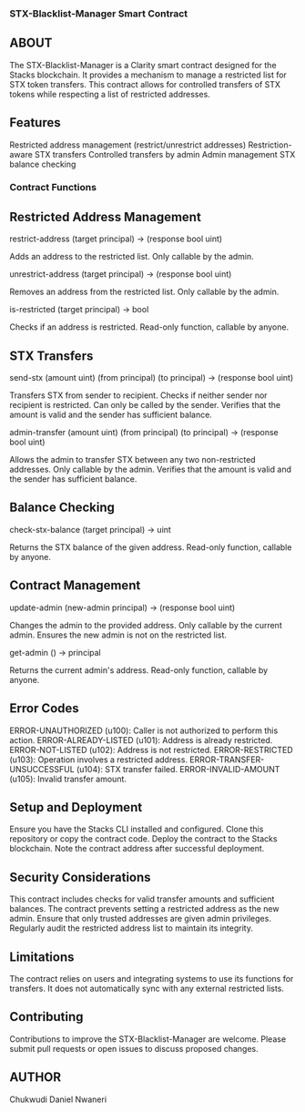 ### STX-Blacklist-Manager Smart Contract

## ABOUT
The STX-Blacklist-Manager is a Clarity smart contract designed for the Stacks blockchain. It provides a mechanism to manage a restricted list for STX token transfers. This contract allows for controlled transfers of STX tokens while respecting a list of restricted addresses.

## Features

Restricted address management (restrict/unrestrict addresses)
Restriction-aware STX transfers
Controlled transfers by admin
Admin management
STX balance checking

### Contract Functions
## Restricted Address Management

restrict-address (target principal) -> (response bool uint)

Adds an address to the restricted list.
Only callable by the admin.


unrestrict-address (target principal) -> (response bool uint)

Removes an address from the restricted list.
Only callable by the admin.


is-restricted (target principal) -> bool

Checks if an address is restricted.
Read-only function, callable by anyone.



## STX Transfers

send-stx (amount uint) (from principal) (to principal) -> (response bool uint)

Transfers STX from sender to recipient.
Checks if neither sender nor recipient is restricted.
Can only be called by the sender.
Verifies that the amount is valid and the sender has sufficient balance.


admin-transfer (amount uint) (from principal) (to principal) -> (response bool uint)

Allows the admin to transfer STX between any two non-restricted addresses.
Only callable by the admin.
Verifies that the amount is valid and the sender has sufficient balance.



## Balance Checking

check-stx-balance (target principal) -> uint

Returns the STX balance of the given address.
Read-only function, callable by anyone.



## Contract Management

update-admin (new-admin principal) -> (response bool uint)

Changes the admin to the provided address.
Only callable by the current admin.
Ensures the new admin is not on the restricted list.


get-admin () -> principal

Returns the current admin's address.
Read-only function, callable by anyone.



## Error Codes

ERROR-UNAUTHORIZED (u100): Caller is not authorized to perform this action.
ERROR-ALREADY-LISTED (u101): Address is already restricted.
ERROR-NOT-LISTED (u102): Address is not restricted.
ERROR-RESTRICTED (u103): Operation involves a restricted address.
ERROR-TRANSFER-UNSUCCESSFUL (u104): STX transfer failed.
ERROR-INVALID-AMOUNT (u105): Invalid transfer amount.

## Setup and Deployment

Ensure you have the Stacks CLI installed and configured.
Clone this repository or copy the contract code.
Deploy the contract to the Stacks blockchain.
Note the contract address after successful deployment.

## Security Considerations

This contract includes checks for valid transfer amounts and sufficient balances.
The contract prevents setting a restricted address as the new admin.
Ensure that only trusted addresses are given admin privileges.
Regularly audit the restricted address list to maintain its integrity.

## Limitations

The contract relies on users and integrating systems to use its functions for transfers.
It does not automatically sync with any external restricted lists.


## Contributing

Contributions to improve the STX-Blacklist-Manager are welcome. Please submit pull requests or open issues to discuss proposed changes.

## AUTHOR
Chukwudi Daniel Nwaneri